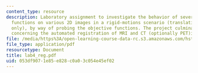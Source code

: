 ```yaml
---
content_type: resource
description: Laboratory assignment to investigate the behavior of several objective
  functions on various 2D images in a rigid-motions scenario (translation and rotation
  only), by way of probing the objective functions. The project culminates in an experiment
  concerning the automated registration of MRI and CT (optionally PET)in 2D.
file: /media/https%3A/open-learning-course-data-rc.s3.amazonaws.com/hst-582j-biomedical-signal-and-image-processing-spring-2007/053df9071e85e828c0a03c054e45ef02_lab4_reg.pdf
file_type: application/pdf
resourcetype: Document
title: lab4_reg.pdf
uid: 053df907-1e85-e828-c0a0-3c054e45ef02
---
```

